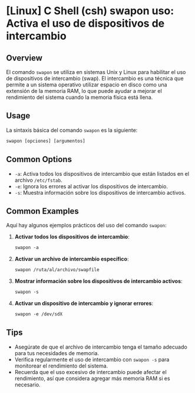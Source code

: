 # [Linux] C Shell (csh) swapon uso: Activa el uso de dispositivos de intercambio

## Overview
El comando `swapon` se utiliza en sistemas Unix y Linux para habilitar el uso de dispositivos de intercambio (swap). El intercambio es una técnica que permite a un sistema operativo utilizar espacio en disco como una extensión de la memoria RAM, lo que puede ayudar a mejorar el rendimiento del sistema cuando la memoria física está llena.

## Usage
La sintaxis básica del comando `swapon` es la siguiente:

```csh
swapon [opciones] [argumentos]
```

## Common Options
- `-a`: Activa todos los dispositivos de intercambio que están listados en el archivo `/etc/fstab`.
- `-e`: Ignora los errores al activar los dispositivos de intercambio.
- `-s`: Muestra información sobre los dispositivos de intercambio activos.

## Common Examples
Aquí hay algunos ejemplos prácticos del uso del comando `swapon`:

1. **Activar todos los dispositivos de intercambio**:
   ```csh
   swapon -a
   ```

2. **Activar un archivo de intercambio específico**:
   ```csh
   swapon /ruta/al/archivo/swapfile
   ```

3. **Mostrar información sobre los dispositivos de intercambio activos**:
   ```csh
   swapon -s
   ```

4. **Activar un dispositivo de intercambio y ignorar errores**:
   ```csh
   swapon -e /dev/sdX
   ```

## Tips
- Asegúrate de que el archivo de intercambio tenga el tamaño adecuado para tus necesidades de memoria.
- Verifica regularmente el uso de intercambio con `swapon -s` para monitorear el rendimiento del sistema.
- Recuerda que el uso excesivo de intercambio puede afectar el rendimiento, así que considera agregar más memoria RAM si es necesario.